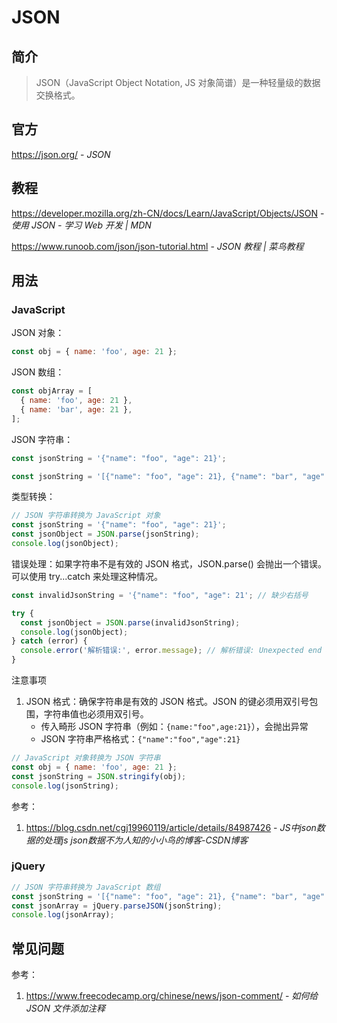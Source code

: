 # JSON

## 简介

> JSON（JavaScript Object Notation, JS 对象简谱）是一种轻量级的数据交换格式。

## 官方

https://json.org/ - _JSON_

## 教程

https://developer.mozilla.org/zh-CN/docs/Learn/JavaScript/Objects/JSON - _使用 JSON - 学习 Web 开发 | MDN_

https://www.runoob.com/json/json-tutorial.html - _JSON 教程 | 菜鸟教程_

## 用法

### JavaScript

JSON 对象：

```javascript
const obj = { name: 'foo', age: 21 };
```

JSON 数组：

```javascript
const objArray = [
  { name: 'foo', age: 21 },
  { name: 'bar', age: 21 },
];
```

JSON 字符串：

```javascript
const jsonString = '{"name": "foo", "age": 21}';
```

```javascript
const jsonString = '[{"name": "foo", "age": 21}, {"name": "bar", "age": 21}]';
```

类型转换：

```javascript
// JSON 字符串转换为 JavaScript 对象
const jsonString = '{"name": "foo", "age": 21}';
const jsonObject = JSON.parse(jsonString);
console.log(jsonObject);
```

错误处理：如果字符串不是有效的 JSON 格式，JSON.parse() 会抛出一个错误。可以使用 try...catch 来处理这种情况。

```javascript
const invalidJsonString = '{"name": "foo", "age": 21'; // 缺少右括号

try {
  const jsonObject = JSON.parse(invalidJsonString);
  console.log(jsonObject);
} catch (error) {
  console.error('解析错误:', error.message); // 解析错误: Unexpected end of JSON input
}
```

注意事项

1. JSON 格式：确保字符串是有效的 JSON 格式。JSON 的键必须用双引号包围，字符串值也必须用双引号。
   - 传入畸形 JSON 字符串（例如：`{name:"foo",age:21}`），会抛出异常
   - JSON 字符串严格格式：`{"name":"foo","age":21}`

```javascript
// JavaScript 对象转换为 JSON 字符串
const obj = { name: 'foo', age: 21 };
const jsonString = JSON.stringify(obj);
console.log(jsonString);
```

参考：

1. https://blog.csdn.net/cgj19960119/article/details/84987426 - _JS中json数据的处理*js json数据*不为人知的小小鸟的博客-CSDN博客_

### jQuery

```javascript
// JSON 字符串转换为 JavaScript 数组
const jsonString = '[{"name": "foo", "age": 21}, {"name": "bar", "age": 21}]';
const jsonArray = jQuery.parseJSON(jsonString);
console.log(jsonArray);
```

## 常见问题

参考：

1. https://www.freecodecamp.org/chinese/news/json-comment/ - _如何给 JSON 文件添加注释_
